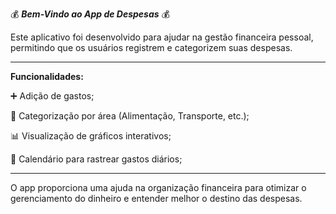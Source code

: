 
  💰    **_Bem-Vindo ao App de Despesas_**    💰

Este aplicativo foi desenvolvido para ajudar na gestão financeira pessoal,
permitindo que os usuários registrem e categorizem suas despesas.


<hr>


**Funcionalidades:** 

➕ Adição de gastos;

🏡 Categorização por área (Alimentação, Transporte, etc.);

📊 Visualização de gráficos interativos;

📅 Calendário para rastrear gastos diários;


<hr>


O app proporciona uma ajuda na organização financeira para otimizar o gerenciamento do dinheiro e entender melhor o destino das despesas.
